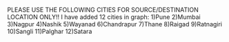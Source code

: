 PLEASE USE THE FOLLOWING CITIES FOR SOURCE/DESTINATION LOCATION ONLY!!
I have added 12 cities in graph:
1)Pune
2)Mumbai
3)Nagpur
4)Nashik
5)Wayanad
6)Chandrapur
7)Thane
8)Raigad
9)Ratnagiri
10)Sangli
11)Palghar
12)Satara
